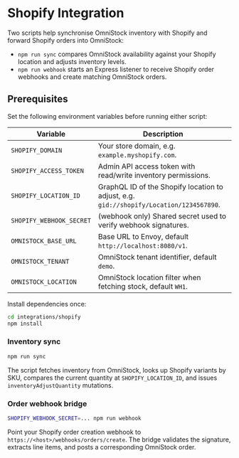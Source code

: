 # Shopify Integration

Two scripts help synchronise OmniStock inventory with Shopify and forward Shopify orders into OmniStock:

- `npm run sync` compares OmniStock availability against your Shopify location and adjusts inventory levels.
- `npm run webhook` starts an Express listener to receive Shopify order webhooks and create matching OmniStock orders.

## Prerequisites

Set the following environment variables before running either script:

| Variable | Description |
| --- | --- |
| `SHOPIFY_DOMAIN` | Your store domain, e.g. `example.myshopify.com`. |
| `SHOPIFY_ACCESS_TOKEN` | Admin API access token with read/write inventory permissions. |
| `SHOPIFY_LOCATION_ID` | GraphQL ID of the Shopify location to adjust, e.g. `gid://shopify/Location/1234567890`. |
| `SHOPIFY_WEBHOOK_SECRET` | (webhook only) Shared secret used to verify webhook signatures. |
| `OMNISTOCK_BASE_URL` | Base URL to Envoy, default `http://localhost:8080/v1`. |
| `OMNISTOCK_TENANT` | OmniStock tenant identifier, default `demo`. |
| `OMNISTOCK_LOCATION` | OmniStock location filter when fetching stock, default `WH1`. |

Install dependencies once:

```bash
cd integrations/shopify
npm install
```

### Inventory sync

```bash
npm run sync
```

The script fetches inventory from OmniStock, looks up Shopify variants by SKU, compares the current quantity at `SHOPIFY_LOCATION_ID`, and issues `inventoryAdjustQuantity` mutations.

### Order webhook bridge

```bash
SHOPIFY_WEBHOOK_SECRET=... npm run webhook
```

Point your Shopify order creation webhook to `https://<host>/webhooks/orders/create`. The bridge validates the signature, extracts line items, and posts a corresponding OmniStock order.
